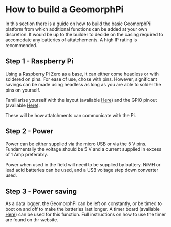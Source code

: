 # How to build a GeomorphPi

In this section there is a guide on how to build the basic GeomorphPi platform from which additional functions can be added at your own discretion. It would be up to the builder to decide on the casing required to accomodate any batteries of attatchements. A high IP rating is recommended.




## Step 1 - Raspberry Pi

Using a Raspberry Pi Zero as a base, it can either come headless or with soldered on pins. For ease of use, chose with pins. However, significant savings can be made using headless as long as you are able to solder the pins on yourself.

Familiarise yourself with the layout (available [Here](https://picockpit.com/raspberry-pi/everything-about-raspberry-pi-zero-2-w/)) and the GPIO pinout (available [Here](https://pi4j.com/1.2/pins/model-3a-plus-rev1.html)).

These will be how attatchments can communicate with the Pi.




## Step 2 - Power

Power can be either supplied via the micro USB or via the 5 V pins. Fundamentally the voltage should be 5 V and a current supplied in excess of 1 Amp preferably.

Power when used in the field will need to be supplied by battery. NiMH or lead acid batteries can be used, and a USB voltage step down converter used.


## Step 3 - Power saving

As a data logger, the GeomorphPi can be left on constantly, or be timed to boot on and off to make the batteries last longer. A timer board (available [Here](https://shop.pimoroni.com/products/witty-pi-3-mini-realtime-clock-and-power-management-for-raspberry-pi?variant=39447710662739)) can be used for this function. Full instructions on how to use the timer are found on thr website.


